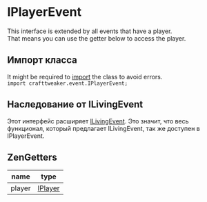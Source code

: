 # IPlayerEvent
This interface is extended by all events that have a player.  
That means you can use the getter below to access the player.


## Импорт класса
It might be required to [import](/AdvancedFunctions/Import/) the class to avoid errors.  
`import crafttweaker.event.IPlayerEvent;`

## Наследование от ILivingEvent
Этот интерфейс расширяет [ILivingEvent](/Vanilla/Events/Events/ILivingEvent/). Это значит, что весь функционал, который предлагает ILivingEvent, так же доступен в IPlayerEvent.

## ZenGetters

| name   | type                                 |
| ------ | ------------------------------------ |
| player | [IPlayer](/Vanilla/Players/IPlayer/) |